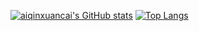 [![aiqinxuancai's GitHub stats](https://github-readme-stats-git-masterrstaa-rickstaa.vercel.app/api?username=aiqinxuancai)](https://github.com/anuraghazra/github-readme-stats)
[![Top Langs](https://github-readme-stats-git-masterrstaa-rickstaa.vercel.app/api/top-langs/?username=aiqinxuancai&layout=compact)](https://github.com/anuraghazra/github-readme-stats)
